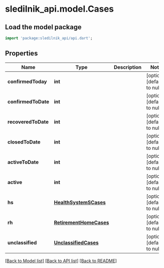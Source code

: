 # sledilnik_api.model.Cases

## Load the model package
```dart
import 'package:sledilnik_api/api.dart';
```

## Properties
Name | Type | Description | Notes
------------ | ------------- | ------------- | -------------
**confirmedToday** | **int** |  | [optional] [default to null]
**confirmedToDate** | **int** |  | [optional] [default to null]
**recoveredToDate** | **int** |  | [optional] [default to null]
**closedToDate** | **int** |  | [optional] [default to null]
**activeToDate** | **int** |  | [optional] [default to null]
**active** | **int** |  | [optional] [default to null]
**hs** | [**HealthSystemSCases**](HealthSystemSCases.md) |  | [optional] [default to null]
**rh** | [**RetirementHomeCases**](RetirementHomeCases.md) |  | [optional] [default to null]
**unclassified** | [**UnclassifiedCases**](UnclassifiedCases.md) |  | [optional] [default to null]

[[Back to Model list]](../README.md#documentation-for-models) [[Back to API list]](../README.md#documentation-for-api-endpoints) [[Back to README]](../README.md)


